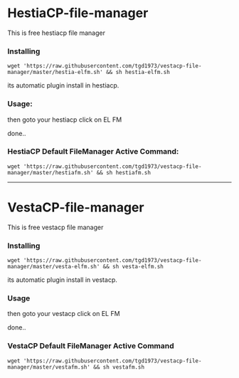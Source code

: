 # HestiaCP-file-manager
This is free hestiacp file manager

### Installing
```
wget 'https://raw.githubusercontent.com/tgd1973/vestacp-file-manager/master/hestia-elfm.sh' && sh hestia-elfm.sh
```
its automatic plugin install in hestiacp.

### Usage:
then goto your hestiacp click on EL FM

done..

### HestiaCP Default FileManager Active Command:
```
wget 'https://raw.githubusercontent.com/tgd1973/vestacp-file-manager/master/hestiafm.sh' && sh hestiafm.sh
```
_________________________________________________________________


# VestaCP-file-manager
This is free vestacp file manager


### Installing
```
wget 'https://raw.githubusercontent.com/tgd1973/vestacp-file-manager/master/vesta-elfm.sh' && sh vesta-elfm.sh
```

its automatic plugin install in vestacp.
### Usage

then goto your vestacp click on EL FM 

done..


### VestaCP Default FileManager Active Command
```
wget 'https://raw.githubusercontent.com/tgd1973/vestacp-file-manager/master/vestafm.sh' && sh vestafm.sh
```
